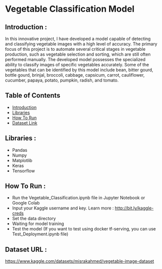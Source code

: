 # Vegetable Classification Model

## <a name="introduction"></a> Introduction :

In this innovative project, I have developed a model capable of detecting and classifying vegetable images with a high level of accuracy. The primary focus of this project is to automate several critical stages in vegetable production, such as vegetable selection and sorting, which are still often performed manually. The developed model possesses the specialized ability to classify images of specific vegetables accurately. Some of the vegetables that can be identified by this model include bean, bitter gourd, bottle gourd, brinjal, broccoli, cabbage, capsicum, carrot, cauliflower, cucumber, papaya, potato, pumpkin, radish, and tomato.

## Table of Contents

- [Introduction](#introduction)
- [Libraries](#libraries)
- [How To Run](#how-to-run)
- [Dataset Link](#dataset-link)

## <a name="libraries"></a> Libraries :

- Pandas
- Numpy
- Matplotlib
- Keras
- Tensorflow

## <a name="how-to-run"></a> How To Run :

- Run the Vegetable_Classification.ipynb file in Jupyter Notebook or Google Colab
- Input your Kaggle username and key. Learn more : http://bit.ly/kaggle-creds
- Set the data directory
- Waiting for model training
- Test the model (If you want to test using docker tf-serving, you can use Test_Deployment.ipynb file)

## <a name="dataset-link"></a> Dataset URL :

https://www.kaggle.com/datasets/misrakahmed/vegetable-image-dataset
